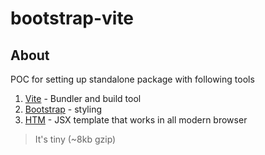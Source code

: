 # bootstrap-vite

## About
POC for setting up standalone package with following tools
1. [Vite](https://vitejs.dev/) - Bundler and build tool
2. [Bootstrap](https://getbootstrap.com/) - styling
3. [HTM](https://github.com/developit/htm) - JSX template that works in all modern browser

> It's tiny (~8kb gzip)
